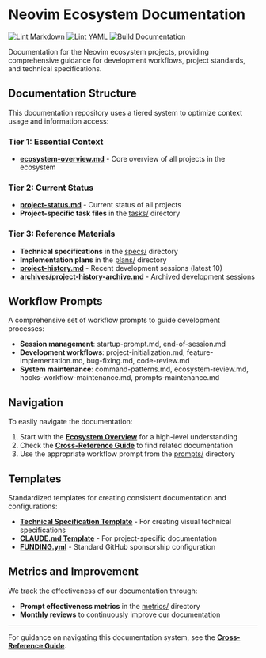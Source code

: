 # Neovim Ecosystem Documentation

[![Lint Markdown](https://github.com/greggh/neovim-ecosystem-docs/actions/workflows/markdown-lint.yml/badge.svg)](https://github.com/greggh/neovim-ecosystem-docs/actions/workflows/markdown-lint.yml)
[![Lint YAML](https://github.com/greggh/neovim-ecosystem-docs/actions/workflows/yaml-lint.yml/badge.svg)](https://github.com/greggh/neovim-ecosystem-docs/actions/workflows/yaml-lint.yml)
[![Build Documentation](https://github.com/greggh/neovim-ecosystem-docs/actions/workflows/docs-build.yml/badge.svg)](https://github.com/greggh/neovim-ecosystem-docs/actions/workflows/docs-build.yml)

Documentation for the Neovim ecosystem projects, providing comprehensive guidance for development workflows, project standards, and technical specifications.

## Documentation Structure

This documentation repository uses a tiered system to optimize context usage and information access:

### Tier 1: Essential Context

- [**ecosystem-overview.md**](ecosystem-overview.md) - Core overview of all projects in the ecosystem

### Tier 2: Current Status

- [**project-status.md**](project-status.md) - Current status of all projects
- **Project-specific task files** in the [tasks/](tasks/) directory

### Tier 3: Reference Materials

- **Technical specifications** in the [specs/](specs/) directory
- **Implementation plans** in the [plans/](plans/) directory
- [**project-history.md**](project-history.md) - Recent development sessions (latest 10)
- [**archives/project-history-archive.md**](archives/project-history-archive.md) - Archived development sessions

## Workflow Prompts

A comprehensive set of workflow prompts to guide development processes:

- **Session management**: startup-prompt.md, end-of-session.md
- **Development workflows**: project-initialization.md, feature-implementation.md, bug-fixing.md, code-review.md
- **System maintenance**: command-patterns.md, ecosystem-review.md, hooks-workflow-maintenance.md, prompts-maintenance.md

## Navigation

To easily navigate the documentation:

1. Start with the [**Ecosystem Overview**](ecosystem-overview.md) for a high-level understanding
2. Check the [**Cross-Reference Guide**](cross-reference.md) to find related documentation
3. Use the appropriate workflow prompt from the [prompts/](prompts/) directory

## Templates

Standardized templates for creating consistent documentation and configurations:

- [**Technical Specification Template**](templates/technical-spec-with-diagrams.md) - For creating visual technical specifications
- [**CLAUDE.md Template**](templates/CLAUDE.md.template) - For project-specific documentation
- [**FUNDING.yml**](templates/FUNDING.yml) - Standard GitHub sponsorship configuration

## Metrics and Improvement

We track the effectiveness of our documentation through:

- **Prompt effectiveness metrics** in the [metrics/](metrics/) directory
- **Monthly reviews** to continuously improve our documentation

---

For guidance on navigating this documentation system, see the [**Cross-Reference Guide**](cross-reference.md).
